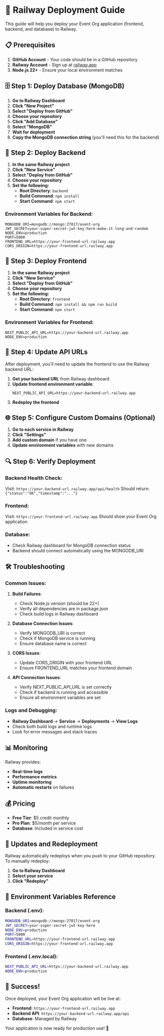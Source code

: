 # 🚀 Railway Deployment Guide

This guide will help you deploy your Event Org application (frontend, backend, and database) to Railway.

## 📋 Prerequisites

1. **GitHub Account** - Your code should be in a GitHub repository
2. **Railway Account** - Sign up at [railway.app](https://railway.app)
3. **Node.js 22+** - Ensure your local environment matches

## 🗄️ Step 1: Deploy Database (MongoDB)

1. **Go to Railway Dashboard**
2. **Click "New Project"**
3. **Select "Deploy from GitHub"**
4. **Choose your repository**
5. **Click "Add Database"**
6. **Select "MongoDB"**
7. **Wait for deployment**
8. **Copy the MongoDB connection string** (you'll need this for the backend)

## 🔧 Step 2: Deploy Backend

1. **In the same Railway project**
2. **Click "New Service"**
3. **Select "Deploy from GitHub"**
4. **Choose your repository**
5. **Set the following:**
   - **Root Directory**: `backend`
   - **Build Command**: `npm install`
   - **Start Command**: `npm start`

### Environment Variables for Backend:
```
MONGODB_URI=mongodb://mongo:27017/event-org
JWT_SECRET=your-super-secret-jwt-key-here-make-it-long-and-random
NODE_ENV=production
PORT=5000
FRONTEND_URL=https://your-frontend-url.railway.app
CORS_ORIGIN=https://your-frontend-url.railway.app
```

## 🎨 Step 3: Deploy Frontend

1. **In the same Railway project**
2. **Click "New Service"**
3. **Select "Deploy from GitHub"**
4. **Choose your repository**
5. **Set the following:**
   - **Root Directory**: `frontend`
   - **Build Command**: `npm install && npm run build`
   - **Start Command**: `npm start`

### Environment Variables for Frontend:
```
NEXT_PUBLIC_API_URL=https://your-backend-url.railway.app
NODE_ENV=production
```

## 🔗 Step 4: Update API URLs

After deployment, you'll need to update the frontend to use the Railway backend URL:

1. **Get your backend URL** from Railway dashboard
2. **Update frontend environment variable**:
   ```
   NEXT_PUBLIC_API_URL=https://your-backend-url.railway.app
   ```
3. **Redeploy the frontend**

## 🌐 Step 5: Configure Custom Domains (Optional)

1. **Go to each service in Railway**
2. **Click "Settings"**
3. **Add custom domain** if you have one
4. **Update environment variables** with new domains

## 🔍 Step 6: Verify Deployment

### Backend Health Check:
Visit: `https://your-backend-url.railway.app/api/health`
Should return: `{"status":"OK","timestamp":"..."}`

### Frontend:
Visit: `https://your-frontend-url.railway.app`
Should show your Event Org application

### Database:
- Check Railway dashboard for MongoDB connection status
- Backend should connect automatically using the MONGODB_URI

## 🛠️ Troubleshooting

### Common Issues:

1. **Build Failures**:
   - Check Node.js version (should be 22+)
   - Verify all dependencies are in package.json
   - Check build logs in Railway dashboard

2. **Database Connection Issues**:
   - Verify MONGODB_URI is correct
   - Check if MongoDB service is running
   - Ensure database name is correct

3. **CORS Issues**:
   - Update CORS_ORIGIN with your frontend URL
   - Ensure FRONTEND_URL matches your frontend domain

4. **API Connection Issues**:
   - Verify NEXT_PUBLIC_API_URL is set correctly
   - Check if backend is running and accessible
   - Ensure all environment variables are set

### Logs and Debugging:
- **Railway Dashboard** → **Service** → **Deployments** → **View Logs**
- Check both build logs and runtime logs
- Look for error messages and stack traces

## 📊 Monitoring

Railway provides:
- **Real-time logs**
- **Performance metrics**
- **Uptime monitoring**
- **Automatic restarts** on failures

## 💰 Pricing

- **Free Tier**: $5 credit monthly
- **Pro Plan**: $5/month per service
- **Database**: Included in service cost

## 🔄 Updates and Redeployment

Railway automatically redeploys when you push to your GitHub repository. To manually redeploy:

1. **Go to Railway Dashboard**
2. **Select your service**
3. **Click "Redeploy"**

## 📝 Environment Variables Reference

### Backend (.env):
```bash
MONGODB_URI=mongodb://mongo:27017/event-org
JWT_SECRET=your-super-secret-jwt-key-here
NODE_ENV=production
PORT=5000
FRONTEND_URL=https://your-frontend-url.railway.app
CORS_ORIGIN=https://your-frontend-url.railway.app
```

### Frontend (.env.local):
```bash
NEXT_PUBLIC_API_URL=https://your-backend-url.railway.app
NODE_ENV=production
```

## 🎉 Success!

Once deployed, your Event Org application will be live at:
- **Frontend**: `https://your-frontend-url.railway.app`
- **Backend API**: `https://your-backend-url.railway.app/api`
- **Database**: Managed by Railway

Your application is now ready for production use! 🚀
